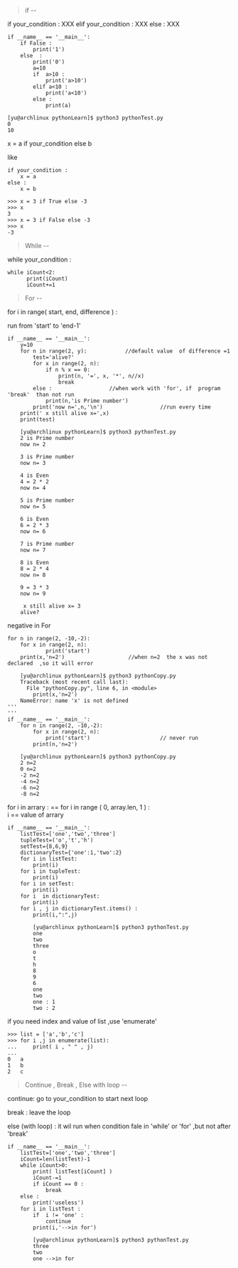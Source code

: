 >if
--

if  your_condition :
    XXX
elif  your_condition :
    XXX
else :
    XXX
```
if __name__ == '__main__':
    if False :
        print('1')
    else  :
        print('0')
        a=10
        if  a>10 :
            print('a>10')
        elif a<10 :
            print('a<10')
        else :
            print(a)

[yu@archlinux pythonLearn]$ python3 pythonTest.py
0
10
```
x = a if  your_condition  else b     

like    
```
if your_condition :
    x = a
else :
    x = b
```

```
>>> x = 3 if True else -3
>>> x
3
>>> x = 3 if False else -3
>>> x
-3
```

>While
--

while   your_condition :

```
while iCount<2:
      print(iCount)
      iCount+=1
```

>For
--

for  i  in  range( start, end, difference ) :

run from 'start' to 'end-1'

```
if __name__ == '__main__':
    y=10
    for n in range(2, y):            //default value  of difference =1     
        test='alive?'
        for x in range(2, n):
            if n % x == 0:
                print(n, '=', x, '*', n//x)
                break
        else :                  //when work with 'for', if  program 'break'  than not run
            print(n,'is Prime number')
        print('now n=',n,'\n')                  //run every time
    print(' x still alive x=',x)                 
    print(test)

    [yu@archlinux pythonLearn]$ python3 pythonTest.py
    2 is Prime number
    now n= 2

    3 is Prime number
    now n= 3

    4 is Even
    4 = 2 * 2
    now n= 4

    5 is Prime number
    now n= 5

    6 is Even
    6 = 2 * 3
    now n= 6

    7 is Prime number
    now n= 7

    8 is Even
    8 = 2 * 4
    now n= 8

    9 = 3 * 3
    now n= 9

     x still alive x= 3
    alive?
```
negative in For

```
for n in range(2, -10,-2):       
    for x in range(2, n):
            print('start')
    print(x,'n=2')                    //when n=2  the x was not declared  ,so it will error

    [yu@archlinux pythonLearn]$ python3 pythonCopy.py
    Traceback (most recent call last):
      File "pythonCopy.py", line 6, in <module>
        print(x,'n=2')
    NameError: name 'x' is not defined
'''
'''
if __name__ == '__main__':
    for n in range(2, -10,-2):
        for x in range(2, n):                         
            print('start')                      // never run
        print(n,'n=2')

    [yu@archlinux pythonLearn]$ python3 pythonCopy.py
    2 n=2
    0 n=2
    -2 n=2
    -4 n=2
    -6 n=2
    -8 n=2

```
for  i  in  arrary :    ==  for  i  in range ( 0, array.len, 1 ) :    
i == value of arrary
```
if __name__ == '__main__':
    listTest=['one','two','three']
    tupleTest=('o','t','h')
    setTest={8,6,9}
    dictionaryTest={'one':1,'two':2}
    for i in listTest:
        print(i)
    for i in tupleTest:
        print(i)
    for i in setTest:
        print(i)
    for i  in dictionaryTest:
        print(i)
    for i , j in dictionaryTest.items() :
        print(i,":",j)

        [yu@archlinux pythonLearn]$ python3 pythonTest.py
        one
        two
        three
        o
        t
        h
        8
        9
        6
        one
        two
        one : 1
        two : 2

```
if you need index and value of list ,use 'enumerate'
```
>>> list = ['a','b','c']
>>> for i ,j in enumerate(list):
...     print( i , " " , j)
...
0   a
1   b
2   c
```
>Continue , Break , Else   with loop
--

continue: go to your_condition to start next loop

break : leave the loop

else (with loop) :  it wil run when condition fale  in  'while' or 'for' ,but not after 'break'

```
if __name__ == '__main__':
    listTest=['one','two','three']
    iCount=len(listTest)-1
    while iCount>0:
        print( listTest[iCount] )
        iCount-=1
        if iCount == 0 :
            break
    else :
        print('useless')
    for i in listTest :
        if  i != 'one' :
            continue
        print(i,'-->in for')

        [yu@archlinux pythonLearn]$ python3 pythonTest.py
        three
        two
        one -->in for
```
